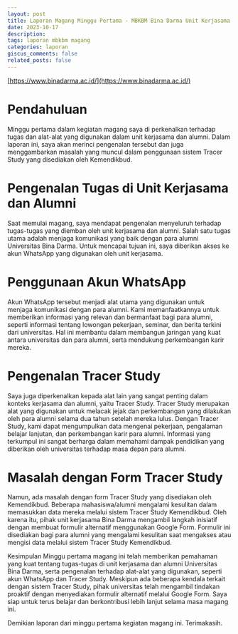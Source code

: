 ```yaml
---
layout: post
title: Laporan Magang Minggu Pertama - MBKBM Bina Darma Unit Kerjasama dan Alumni
date: 2023-10-17
description: 
tags: laporan mbkbm magang
categories: laporan
giscus_comments: false
related_posts: false
---
```

[https://www.binadarma.ac.id/](https://www.binadarma.ac.id/)
# Pendahuluan
Minggu pertama dalam kegiatan magang saya di perkenalkan terhadap tugas dan alat-alat yang digunakan dalam unit kerjasama dan alumni. Dalam laporan ini, saya akan merinci pengenalan tersebut dan juga menggambarkan masalah yang muncul dalam penggunaan sistem Tracer Study yang disediakan oleh Kemendikbud.

# Pengenalan Tugas di Unit Kerjasama dan Alumni
Saat memulai magang, saya mendapat pengenalan menyeluruh terhadap tugas-tugas yang diemban oleh unit kerjasama dan alumni. Salah satu tugas utama adalah menjaga komunikasi yang baik dengan para alumni Universitas Bina Darma. Untuk mencapai tujuan ini, saya diberikan akses ke akun WhatsApp yang digunakan oleh unit kerjasama.

# Penggunaan Akun WhatsApp
Akun WhatsApp tersebut menjadi alat utama yang digunakan untuk menjaga komunikasi dengan para alumni. Kami memanfaatkannya untuk memberikan informasi yang relevan dan bermanfaat bagi para alumni, seperti informasi tentang lowongan pekerjaan, seminar, dan berita terkini dari universitas. Hal ini membantu dalam membangun jaringan yang kuat antara universitas dan para alumni, serta mendukung perkembangan karir mereka.

# Pengenalan Tracer Study
Saya juga diperkenalkan kepada alat lain yang sangat penting dalam konteks kerjasama dan alumni, yaitu Tracer Study. Tracer Study merupakan alat yang digunakan untuk melacak jejak dan perkembangan yang dilakukan oleh para alumni selama dua tahun setelah mereka lulus. Dengan Tracer Study, kami dapat mengumpulkan data mengenai pekerjaan, pengalaman belajar lanjutan, dan perkembangan karir para alumni. Informasi yang terkumpul ini sangat berharga dalam memahami dampak pendidikan yang diberikan oleh universitas terhadap masa depan para alumni.

# Masalah dengan Form Tracer Study
Namun, ada masalah dengan form Tracer Study yang disediakan oleh Kemendikbud. Beberapa mahasiswa/alumni mengalami kesulitan dalam memasukkan data mereka melalui sistem Tracer Study Kemendikbud. Oleh karena itu, pihak unit kerjasama Bina Darma mengambil langkah inisiatif dengan membuat formulir alternatif menggunakan Google Form. Formulir ini disediakan bagi para alumni yang mengalami kesulitan saat mengakses atau mengisi data melalui sistem Tracer Study Kemendikbud.

Kesimpulan
Minggu pertama magang ini telah memberikan pemahaman yang kuat tentang tugas-tugas di unit kerjasama dan alumni Universitas Bina Darma, serta pengenalan terhadap alat-alat yang digunakan, seperti akun WhatsApp dan Tracer Study. Meskipun ada beberapa kendala terkait dengan sistem Tracer Study, pihak universitas telah mengambil tindakan proaktif dengan menyediakan formulir alternatif melalui Google Form. Saya siap untuk terus belajar dan berkontribusi lebih lanjut selama masa magang ini.

Demikian laporan dari minggu pertama kegiatan magang ini. Terimakasih.
